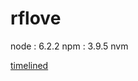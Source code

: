 # rflove

node : 6.2.2
npm  : 3.9.5
nvm

[timelined][1]

[1]:	https://github.com/andriussev/timelined